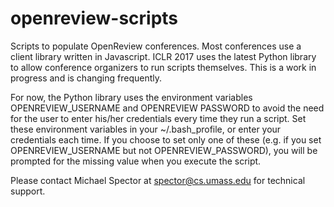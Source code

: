 # openreview-scripts
Scripts to populate OpenReview conferences. Most conferences use a client library written in Javascript. ICLR 2017 uses the latest Python library to allow conference organizers to run scripts themselves. This is a work in progress and is changing frequently.  

For now, the Python library uses the environment variables OPENREVIEW_USERNAME and OPENREVIEW PASSWORD to avoid the need for the user to enter his/her credentials every time they run a script. Set these environment variables in your ~/.bash_profile, or enter your credentials each time. If you choose to set only one of these (e.g. if you set OPENREVIEW_USERNAME but not OPENREVIEW_PASSWORD), you will be prompted for the missing value when you execute the script.

Please contact Michael Spector at spector@cs.umass.edu for technical support. 
